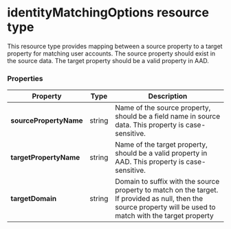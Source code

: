 # identityMatchingOptions resource type

This resource type provides mapping between a source property to a target property for matching user accounts. The source property should exist in the source data. The target property should be a valid property in AAD.

### Properties

| Property | Type | Description |
|-|-|-|
| **sourcePropertyName** | string |  Name of the source property, should be a field name in source data. This property is case-sensitive.        |
| **targetPropertyName** | string |  Name of the target property, should be a valid property in AAD. This property is case-sensitive.     |
| **targetDomain** | string |  Domain to suffix with the source property to match on the target. If provided as null, then the source property will be used to match with the target property         |
